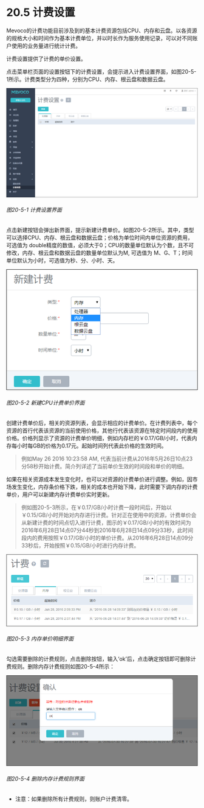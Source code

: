 # 20.5 计费设置

Mevoco的计费功能目前涉及到的基本计费资源包括CPU、内存和云盘。以各资源的规格大小和时间作为基本计费单位，并以时长作为服务使用记录，可以对不同账户使用的业务量进行统计计费。

计费设置提供了计费的单价设置。

点击菜单栏页面的设置按钮下的计费设置，会提示进入计费设置界面，如图20-5-1所示。计费类型分为四种，分别为CPU、内存、根云盘和数据云盘。


![png](../images/20-5-1.png "图20-5-1 计费设置界面")
###### 图20-5-1 计费设置界面

点击新建按钮会弹出新界面，提示新建计费单价。如图20-5-2所示。其中，类型可以选择CPU、内存、根云盘和数据云盘；价格为单位时间内单位资源的费用，可选值为 double精度的数值，必须大于0；CPU的数量单位默认为个数，且不可修改，内存、根云盘和数据云盘的数量单位默认为M, 可选值为 M、G、T；时间单位默认为小时，可选值为秒、分、小时、天。

![png](../images/20-5-2.png "图20-5-2 新建CPU计费单价界面")
###### 图20-5-2 新建CPU计费单价界面

创建计费单价后，相关的资源列表，会显示相应的计费单价。在计费列表中，每个资源的首行代表该资源的当前使用价格，其他行代表该资源在特定时间段内的使用价格。价格列显示了资源的计费单价明细，例如内存栏的￥0.17/GB/小时，代表内存每小时每GB的价格为0.17元。起始时间列代表此价格的生效时间。

> 例如May 26 2016 10:23:58 AM, 代表当前计费从2016年5月26日10点23分58秒开始计费。简介列详述了当前单价生效的时间段和单价的明细。

如果在相关资源成本发生变化时，也可以对资源的计费单价进行调整。例如，因市场发生变化，内存条价格下跌，相关的成本也开始下降，此时需要下调内存的计费单价，用户可以新建内存计费单价实时更新。

> 例如图20-5-3所示，在￥0.17/GB/小时计费一段时间后，开始以￥0.15/GB/小时开始对内存进行计费。针对正在使用中的资源，计费单价会从新建计费的时间点切入进行计费，图示的￥0.17/GB/小时的有效时间为2016年6月28日14点07分44秒到2016年6月28日14点09分33秒，此时间段内的费用按照￥0.17/GB/小时的单价计费。从2016年6月28日14点09分33秒后，开始按照￥0.15/GB/小时进行内存计费。

![png](../images/20-5-3.png "图20-5-3 内存单价明细界面")
###### 图20-5-3 内存单价明细界面

勾选需要删除的计费规则，点击删除按钮，输入‘ok’后，点击确定按钮即可删除计费规则。删除内存计费规则如图20-5-4所示：

![png](../images/20-5-4.png "图20-5-4 内存单价明细界面")
###### 图20-5-4 删除内存计费规则界面

* 注意：如果删除所有计费规则，则账户计费清零。

